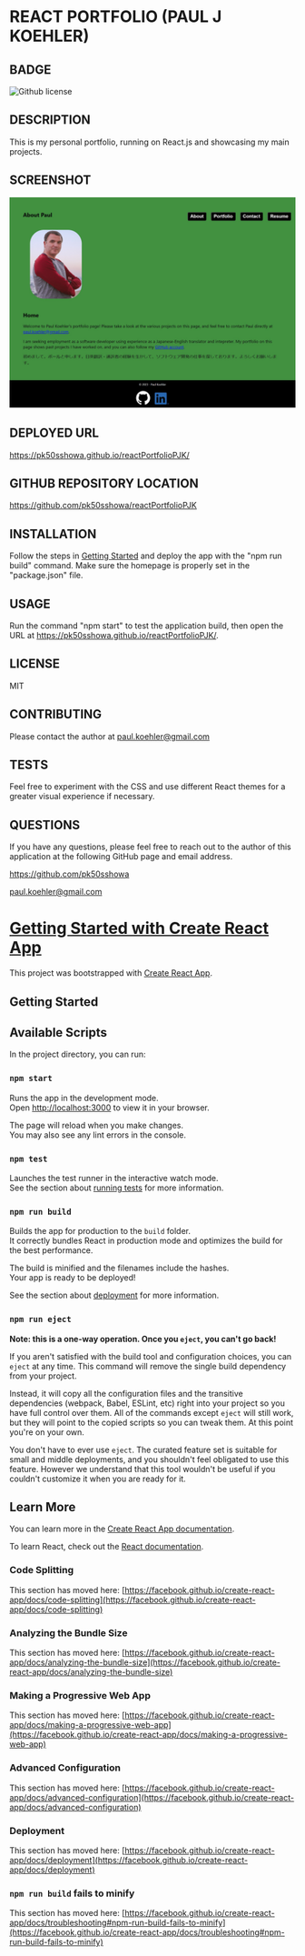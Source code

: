 # REACT PORTFOLIO (PAUL J KOEHLER)

## BADGE
 ![Github license](https://img.shields.io/badge/license-MIT-blue.svg)

## DESCRIPTION
This is my personal portfolio, running on React.js and showcasing my main projects.

## SCREENSHOT
![Screenshot](/src/assets/images/screenshot.jpg)

## DEPLOYED URL
https://pk50sshowa.github.io/reactPortfolioPJK/

## GITHUB REPOSITORY LOCATION
https://github.com/pk50sshowa/reactPortfolioPJK

## INSTALLATION
Follow the steps in [Getting Started](#gettingStarted) and deploy the app with the "npm run build" command. Make sure the homepage is properly set in the "package.json" file.

## USAGE
Run the command "npm start" to test the application build, then open the URL at https://pk50sshowa.github.io/reactPortfolioPJK/.

## LICENSE
MIT

## CONTRIBUTING
Please contact the author at paul.koehler@gmail.com

## TESTS
Feel free to experiment with the CSS and use different React themes for a greater visual experience if necessary.

## QUESTIONS
If you have any questions, please feel free to reach out to the author of this application at the following GitHub page and email address.

https://github.com/pk50sshowa

[paul.koehler@gmail.com](paul.koehler@gmail.com)

# [Getting Started with Create React App](#gettingStarted)

This project was bootstrapped with [Create React App](https://github.com/facebook/create-react-app).

## Getting Started

## Available Scripts

In the project directory, you can run:

### `npm start`

Runs the app in the development mode.\
Open [http://localhost:3000](http://localhost:3000) to view it in your browser.

The page will reload when you make changes.\
You may also see any lint errors in the console.

### `npm test`

Launches the test runner in the interactive watch mode.\
See the section about [running tests](https://facebook.github.io/create-react-app/docs/running-tests) for more information.

### `npm run build`

Builds the app for production to the `build` folder.\
It correctly bundles React in production mode and optimizes the build for the best performance.

The build is minified and the filenames include the hashes.\
Your app is ready to be deployed!

See the section about [deployment](https://facebook.github.io/create-react-app/docs/deployment) for more information.

### `npm run eject`

**Note: this is a one-way operation. Once you `eject`, you can't go back!**

If you aren't satisfied with the build tool and configuration choices, you can `eject` at any time. This command will remove the single build dependency from your project.

Instead, it will copy all the configuration files and the transitive dependencies (webpack, Babel, ESLint, etc) right into your project so you have full control over them. All of the commands except `eject` will still work, but they will point to the copied scripts so you can tweak them. At this point you're on your own.

You don't have to ever use `eject`. The curated feature set is suitable for small and middle deployments, and you shouldn't feel obligated to use this feature. However we understand that this tool wouldn't be useful if you couldn't customize it when you are ready for it.

## Learn More

You can learn more in the [Create React App documentation](https://facebook.github.io/create-react-app/docs/getting-started).

To learn React, check out the [React documentation](https://reactjs.org/).

### Code Splitting

This section has moved here: [https://facebook.github.io/create-react-app/docs/code-splitting](https://facebook.github.io/create-react-app/docs/code-splitting)

### Analyzing the Bundle Size

This section has moved here: [https://facebook.github.io/create-react-app/docs/analyzing-the-bundle-size](https://facebook.github.io/create-react-app/docs/analyzing-the-bundle-size)

### Making a Progressive Web App

This section has moved here: [https://facebook.github.io/create-react-app/docs/making-a-progressive-web-app](https://facebook.github.io/create-react-app/docs/making-a-progressive-web-app)

### Advanced Configuration

This section has moved here: [https://facebook.github.io/create-react-app/docs/advanced-configuration](https://facebook.github.io/create-react-app/docs/advanced-configuration)

### Deployment

This section has moved here: [https://facebook.github.io/create-react-app/docs/deployment](https://facebook.github.io/create-react-app/docs/deployment)

### `npm run build` fails to minify

This section has moved here: [https://facebook.github.io/create-react-app/docs/troubleshooting#npm-run-build-fails-to-minify](https://facebook.github.io/create-react-app/docs/troubleshooting#npm-run-build-fails-to-minify)
